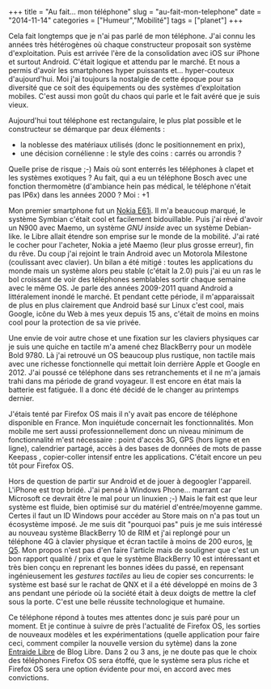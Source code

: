 +++
title = "Au fait... mon téléphone"
slug = "au-fait-mon-telephone"
date = "2014-11-14"
categories = ["Humeur","Mobilité"]
tags = ["planet"]
+++

Cela fait longtemps que je n'ai pas parlé de mon téléphone. J'ai connu les
années très hétérogènes où chaque constructeur proposait son système
d'exploitation.  Puis est arrivée l'ère de la consolidation avec iOS sur iPhone
et surtout Android. C'était logique et attendu par le marché. Et nous a permis
d'avoir les smartphones hyper puissants et... hyper-couteux d'aujourd'hui. Moi
j'ai toujours la nostalgie de cette époque pour sa diversité que ce soit des
équipements ou des systèmes d'exploitation mobiles.  C'est aussi mon goût du
chaos qui parle et le fait avéré que je suis vieux.

Aujourd'hui tout téléphone est rectangulaire, le plus plat possible et le constructeur se
démarque par deux éléments :

-    la noblesse des matériaux utilisés (donc le positionnement en prix),
-    une décision cornélienne : le style des coins : carrés ou arrondis ?

Quelle prise de risque ;-) Mais où sont enterrés les téléphones à clapet et les
systèmes exotiques ? Au fait, qui a eu un téléphone Bosch avec une fonction
thermomètre (d'ambiance hein pas médical, le téléphone n'était pas IP6x) dans
les années 2000 ? Moi : +1

Mon premier smartphone fut un [Nokia
E61i](http://fr.wikipedia.org/wiki/Nokia_E61i). Il m'a beaucoup marqué, le
système Symbian c'était cool et facilement bidouillable. Puis j'ai rêvé d'avoir
un N900 avec Maemo, un système *GNU inside* avec un système Debian-like. le
Libre allait étendre son emprise sur le monde de la mobilité. J'ai raté le
cocher pour l'acheter, Nokia a jeté Maemo (leur plus grosse erreur), fin du
rêve. Du coup  j'ai rejoint le train Android avec un Motorola Milestone
(coulissant avec clavier). Un bilan a été mitigé : toutes les applications du
monde mais un système alors peu stable (c'était la 2.0) puis j'ai eu un ras le
bol croissant de voir des téléphones semblables sortir chaque semaine avec le
même OS. Je parle des années 2009-2011 quand Android a littéralement inondé le
marché. Et pendant cette période, il m'apparaissait de plus en plus clairement
que Android basé sur Linux c'est cool, mais Google, icône du Web à mes yeux
depuis 15 ans, c'était de moins en moins cool pour la protection de sa vie
privée.

Une envie de voir autre chose et une fixation sur  les claviers physiques car
je suis une quiche en tactile m'a amené chez BlackBerry pour un modèle Bold
9780. Là j'ai retrouvé un OS beaucoup plus rustique, non tactile mais avec
une richesse fonctionnelle qui mettait loin derrière Apple et Google en 2012.
J'ai poussé ce téléphone dans ses retranchements et il ne m'a jamais trahi dans
ma période de grand voyageur. Il est encore en état mais la batterie est
fatiguée. Il a donc été décidé de le changer au printemps dernier.

J'étais tenté par Firefox OS mais il n'y avait pas encore de téléphone
disponible en France. Mon inquiétude concernait les fonctionnalités. Mon mobile
me sert aussi professionnellement donc un niveau minimum de fonctionnalité
m'est nécessaire : point d'accès 3G, GPS (hors ligne et en ligne), calendrier
partagé, accès à des bases de données de mots de passe Keepass , copier-coller
intensif entre les applications. C'était encore un peu tôt pour Firefox OS.

Hors de question de partir sur Android et de jouer à degoogler l'appareil.
L'iPhone est trop bridé. J'ai pensé à Windows Phone... marrant car Microsoft ce
devrait être le mal pour un linuxien ;-) Mais le fait est que leur système est
fluide, bien optimisé sur du matériel d'entrée/moyenne gamme. Certes il faut un
ID Windows pour accéder au Store mais on n'a pas tout un écosystème imposé. Je
me suis dit "pourquoi pas" puis je me suis intéressé au nouveau système
BlackBerry 10 de RIM et j'ai replongé  pour un téléphone 4G à clavier physique
et écran tactile à moins de 200 euros, [le
Q5](http://en.wikipedia.org/wiki/BlackBerry_Q5). Mon propos n'est pas d'en
faire l'article mais de souligner que c'est un bon rapport qualité / prix et
que le système BlackBerry 10 est intéressant et très bien conçu en reprenant
les bonnes idées du passé, en repensant ingénieusement les *gestures tactiles*
au lieu de copier ses concurrents: le système est basé sur le rachat de QNX
et il a été développé en moins de 3 ans pendant une période où la société était
à deux doigts de mettre la clef sous la porte. C'est une belle réussite
technologique et humaine.

Ce téléphone répond à toutes mes attentes donc je suis paré pour un moment. Et
je continue à suivre de près l'actualité de Firefox OS, les sorties de nouveaux
modèles et les expérimentations (quelle application pour faire ceci, comment
compiler la nouvelle version du sytème) dans la zone [Entraide
Libre](http://www.blog-libre.org/ask/) de Blog Libre. Dans 2 ou 3 ans, je ne
doute pas que le choix des téléphones Firefox OS sera étoffé, que le système
sera plus riche et Firefox OS sera une option évidente pour moi, en accord avec
mes convictions.
